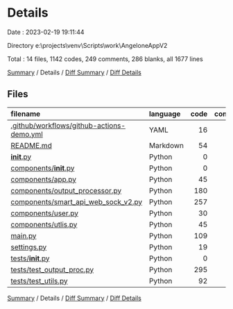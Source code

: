# Details

Date : 2023-02-19 19:11:44

Directory e:\\projects\\venv\\Scripts\\work\\AngeloneAppV2

Total : 14 files,  1142 codes, 249 comments, 286 blanks, all 1677 lines

[Summary](results.md) / Details / [Diff Summary](diff.md) / [Diff Details](diff-details.md)

## Files
| filename | language | code | comment | blank | total |
| :--- | :--- | ---: | ---: | ---: | ---: |
| [.github/workflows/github-actions-demo.yml](/.github/workflows/github-actions-demo.yml) | YAML | 16 | 0 | 0 | 16 |
| [README.md](/README.md) | Markdown | 54 | 0 | 24 | 78 |
| [__init__.py](/__init__.py) | Python | 0 | 0 | 1 | 1 |
| [components/__init__.py](/components/__init__.py) | Python | 0 | 0 | 1 | 1 |
| [components/app.py](/components/app.py) | Python | 45 | 0 | 15 | 60 |
| [components/output_processor.py](/components/output_processor.py) | Python | 180 | 91 | 45 | 316 |
| [components/smart_api_web_sock_v2.py](/components/smart_api_web_sock_v2.py) | Python | 257 | 146 | 58 | 461 |
| [components/user.py](/components/user.py) | Python | 30 | 6 | 14 | 50 |
| [components/utlis.py](/components/utlis.py) | Python | 45 | 1 | 19 | 65 |
| [main.py](/main.py) | Python | 109 | 0 | 34 | 143 |
| [settings.py](/settings.py) | Python | 19 | 0 | 8 | 27 |
| [tests/__init__.py](/tests/__init__.py) | Python | 0 | 0 | 1 | 1 |
| [tests/test_output_proc.py](/tests/test_output_proc.py) | Python | 295 | 1 | 37 | 333 |
| [tests/test_utils.py](/tests/test_utils.py) | Python | 92 | 4 | 29 | 125 |

[Summary](results.md) / Details / [Diff Summary](diff.md) / [Diff Details](diff-details.md)